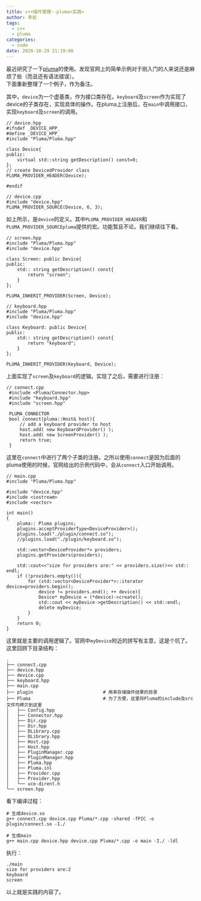 ```yaml
---
title: c++插件管理--pluma<实践>
author: 李岩
tags:
  - c++
  - pluma
categories:
  - code
date: 2020-10-29 21:19:00
---
```

最近研究了一下[pluma](http://pluma-framework.sourceforge.net/)的使用。发现官网上的简单示例对于刚入门的人来说还是麻烦了些（而且还有语法错误）。  
下面重新整理了一个例子，作为备注。  
<!--more-->

其中，<code>device</code>为一个虚基类，作为接口类存在。<code>keyboard</code>及<code>screen</code>作为实现了device的子类存在，实现具体的操作。在pluma上注册后，在<code>main</code>中调用接口，实现<code>keyboard</code>及<code>screen</code>的调用。
```
// device.hpp
#ifndef _DEVICE_HPP_
#define _DEVICE_HPP_
#include "Pluma/Pluma.hpp"

class Device{
public:
    virtual std::string getDescription() const=0;
};
// create DevicedProvider class
PLUMA_PROVIDER_HEADER(Device);

#endif
```
```
// device.cpp
#include "device.hpp"
PLUMA_PROVIDER_SOURCE(Device, 6, 3);
```
如上所示，是<code>device</code>的定义。其中<code>PLUMA_PROVIDER_HEADER</code>和<code>PLUMA_PROVIDER_SOURCE</code><code>pluma</code>提供的宏。功能暂且不论。我们继续往下看。  
```
// screen.hpp
#include "Pluma/Pluma.hpp"
#include "device.hpp"

class Screen: public Device{
public:
    std:: string getDescription() const{
        return "screen";
    }
};

PLUMA_INHERIT_PROVIDER(Screen, Device);
```
```
// keyboard.hpp
#include "Pluma/Pluma.hpp"
#include "device.hpp"

class Keyboard: public Device{
public:
    std:: string getDescription() const{
        return "keyboard";
    }
};

PLUMA_INHERIT_PROVIDER(Keyboard, Device);
```
上面实现了<code>screen</code>及<code>keyboard</code>的逻辑。实现了之后，需要进行注册：  
```
// connect.cpp
 #include <Pluma/Connector.hpp>
 #include "keyboard.hpp"
 #include "screen.hpp"

 PLUMA_CONNECTOR
 bool connect(pluma::Host& host){
     // add a keyboard provider to host
     host.add( new KeyboardProvider() );
     host.add( new ScreenProvider() );
     return true;
 }
```
这里在<code>connect</code>中进行了两个子类的注册。之所以使用<code>connect</code>是因为后面的pluma使用的时候，官网给出的示例代码中，会从<code>connect</code>入口开始调用。  
```
// main.cpp
#include "Pluma/Pluma.hpp"

#include "device.hpp"
#include <iostream>
#include <vector>

int main()
{
    pluma:: Pluma plugins;
    plugins.acceptProviderType<DeviceProvider>();
    plugins.load("./plugin/connect.so");
    //plugins.load("./plugin/keyboard.so");

    std::vector<DeviceProvider*> providers;
    plugins.getProviders(providers);

    std::cout<<"size for providers are:" << providers.size()<< std:: endl;
    if (!providers.empty()){
        for (std::vector<DeviceProvider*>::iterator device=providers.begin();
            device != providers.end(); ++ device){
            Device* myDevice = (*device)->create();
            std::cout << myDevice->getDescription() << std::endl;
            delete myDevice;
        }
    }
    return 0;
}
```
这里就是主要的调用逻辑了。官网中<code>myDevice</code>附近的拼写有主意，这是个坑了。  
这里回顾下目录结构：
```
.
├── connect.cpp
├── device.hpp
├── device.cpp
├── keyboard.hpp
├── main.cpp
├── plugin                          # 用来存储插件结果的目录
├── Pluma                           # 为了方便，这里将Pluma的include及src文件均拷贝到这里
│   ├── Config.hpp
│   ├── Connector.hpp
│   ├── Dir.cpp
│   ├── Dir.hpp
│   ├── DLibrary.cpp
│   ├── DLibrary.hpp
│   ├── Host.cpp
│   ├── Host.hpp
│   ├── PluginManager.cpp
│   ├── PluginManager.hpp
│   ├── Pluma.hpp
│   ├── Pluma.inl
│   ├── Provider.cpp
│   ├── Provider.hpp
│   └── uce-dirent.h
└── screen.hpp
```
看下编译过程：
```
# 生成device.so
g++ connect.cpp device.cpp Pluma/*.cpp -shared -fPIC -o plugin/connect.so -I./

# 生成main
g++ main.cpp device.hpp device.cpp Pluma/*.cpp -o main -I./ -ldl
```
执行：
```
./main
size for providers are:2
keyboard
screen
```
以上就是实践的内容了。
